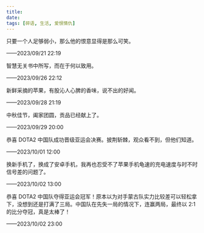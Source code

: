 ```yaml
---
title: 
date: 
tags: [碎语, 生活, 爱恨情仇]
---
```


只要一个人足够弱小，那么他的恨意显得是那么可笑。

——2023/09/21 22:19

智慧无关书中所写，而在于何以致用。

——2023/09/26 22:12

新鲜采摘的苹果，有股沁人心脾的香味，说不出的好闻。

——2023/09/28 21:19

中秋佳节，阖家团圆，贡品已经献上了。

——2023/09/29 20:00

恭喜 DOTA2 中国队成功晋级亚运会决赛。披荆斩棘，观众看不到，但他们知道。

——2023/10/01 12:00

换新手机了，换成了安卓手机，我再也忍受不了苹果手机龟速的充电速度与时不时信号差的问题了。

——2023/10/02 13:00

恭喜 DOTA2 中国队夺得亚运会冠军！原本以为对手蒙古队实力比较差可以轻松拿下，没想到还是打满了三局。中国队在先失一局的情况下，连赢两局，最终以 2:1 的比分夺冠，真是太棒了！

——2023/10/02 23:00
